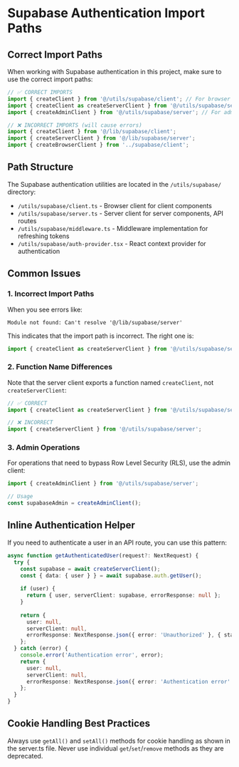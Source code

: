 # Supabase Authentication Import Paths

## Correct Import Paths

When working with Supabase authentication in this project, make sure to use the correct import paths:

```typescript
// ✅ CORRECT IMPORTS
import { createClient } from '@/utils/supabase/client'; // For browser client
import { createClient as createServerClient } from '@/utils/supabase/server'; // For server client
import { createAdminClient } from '@/utils/supabase/server'; // For admin operations with service role
```

```typescript
// ❌ INCORRECT IMPORTS (will cause errors)
import { createClient } from '@/lib/supabase/client';
import { createServerClient } from '@/lib/supabase/server';
import { createBrowserClient } from '../supabase/client';
```

## Path Structure

The Supabase authentication utilities are located in the `/utils/supabase/` directory:

- `/utils/supabase/client.ts` - Browser client for client components
- `/utils/supabase/server.ts` - Server client for server components, API routes
- `/utils/supabase/middleware.ts` - Middleware implementation for refreshing tokens
- `/utils/supabase/auth-provider.tsx` - React context provider for authentication

## Common Issues

### 1. Incorrect Import Paths

When you see errors like:
```
Module not found: Can't resolve '@/lib/supabase/server'
```

This indicates that the import path is incorrect. The right one is:
```typescript
import { createClient as createServerClient } from '@/utils/supabase/server';
```

### 2. Function Name Differences

Note that the server client exports a function named `createClient`, not `createServerClient`:

```typescript
// ✅ CORRECT
import { createClient as createServerClient } from '@/utils/supabase/server';

// ❌ INCORRECT 
import { createServerClient } from '@/utils/supabase/server';
```

### 3. Admin Operations

For operations that need to bypass Row Level Security (RLS), use the admin client:

```typescript
import { createAdminClient } from '@/utils/supabase/server';

// Usage
const supabaseAdmin = createAdminClient();
```

## Inline Authentication Helper

If you need to authenticate a user in an API route, you can use this pattern:

```typescript
async function getAuthenticatedUser(request?: NextRequest) {
  try {
    const supabase = await createServerClient();
    const { data: { user } } = await supabase.auth.getUser();
    
    if (user) {
      return { user, serverClient: supabase, errorResponse: null };
    }
    
    return { 
      user: null, 
      serverClient: null,
      errorResponse: NextResponse.json({ error: 'Unauthorized' }, { status: 401 })
    };
  } catch (error) {
    console.error('Authentication error', error);
    return {
      user: null,
      serverClient: null,
      errorResponse: NextResponse.json({ error: 'Authentication error' }, { status: 500 })
    };
  }
}
```

## Cookie Handling Best Practices

Always use `getAll()` and `setAll()` methods for cookie handling as shown in the server.ts file. Never use individual `get`/`set`/`remove` methods as they are deprecated.